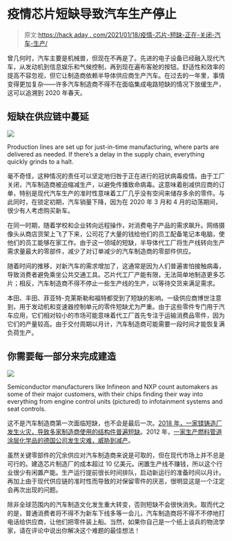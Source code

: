 # 疫情芯片短缺导致汽车生产停止

> 原文:[https://hack aday . com/2021/01/18/疫情-芯片-短缺-正在-关闭-汽车-生产/](https://hackaday.com/2021/01/18/pandemic-chip-shortages-are-shutting-down-automotive-production/)

曾几何时，汽车主要是机械兽，但现在不再是了。先进的电子设备已经融入现代汽车，从发动机到信息娱乐和气候控制，再到现在遍布客舱的按钮。舒适性和效率的提高不容忽视，但它让制造商依赖半导体供应商生产汽车。在过去的一年里，事情变得更加复杂——许多汽车制造商不得不在面临集成电路短缺的情况下放缓生产，这可以追溯到 2020 年春天。

## 短缺在供应链中蔓延

![](../Images/21b9cdbe787b2ccaf76f382729c5ecd3.png)

Production lines are set up for just-in-time manufacturing, where parts are delivered as needed. If there’s a delay in the supply chain, everything quickly grinds to a halt.

毫不奇怪，这种情况的责任可以坚定地归咎于正在进行的冠状病毒疫情。由于工厂关闭，汽车制造商被迫缩减生产，以避免传播致命病毒。这意味着削减供应商的订单，特别是现代汽车生产的准时性意味着工厂几乎没有空间来储存多余的零件。与此同时，在锁定初期，汽车销量下降，因为在 2020 年 3 月和 4 月的动荡期间，很少有人考虑购买新车。

在同一时期，随着学校和企业转向远程操作，对消费电子产品的需求飙升。网络摄像头从商店货架上飞了下来，公司花了大量的钱给他们的员工配备笔记本电脑，使他们的员工能够在家工作。由于这一领域的短缺，半导体代工厂将生产线转向生产需求量最大的零部件，减少了对订单减少的汽车制造商的零部件供应。

随着时间的推移，对新汽车的需求增加了，这通常是因为人们普遍害怕接触病毒，导致消费者避免乘坐公共交通工具。芯片代工厂产能有限，无法简单地制造更多芯片；相反，汽车制造商不得不停止一些生产线的生产，以等待交货来满足需求。

本田、丰田、菲亚特-克莱斯勒和福特都受到了短缺的影响。一级供应商博世注意到，用于发动机和变速器控制单元的零件短缺尤为严重。由于这些零件专门用于汽车应用，它们相对较小的市场可能意味着代工厂首先专注于运输消费品零件，因为它们的产量较高。由于交付周期以月计，汽车制造商可能需要一段时间才能恢复满负荷生产。

## 你需要每一部分来完成建造

[![](../Images/d9df172ce4fe90dc124a6494c6be05c9.png)](https://www.nytimes.com/2021/01/13/business/auto-factories-semiconductor-chips.html)

Semiconductor manufacturers like Infineon and NXP count automakers as some of their major customers, with their chips finding their way into everything from engine control units (pictured) to infotainment systems and seat controls.

这不是汽车制造商第一次面临短缺，也不会是最后一次。[2018 年，一家镁铸造厂发生火灾，导致多家制造商使用的结构件普遍短缺](https://www.boston.com/cars/car-news/2018/05/11/parts-shortage-ford-more-companies)。2012 年，[一家生产燃料管道涂层化学品的德国公司发生灾难，威胁到减产](https://www.cnbc.com/2012/04/17/global-auto-parts-shortage-threatens-assembly-lines.html)。

虽然关键零部件的冗余供应对汽车制造商来说是可取的，但在现代市场上并不总是可行的。建造芯片制造厂的成本超过 10 亿美元。闲置生产线不赚钱，所以这个行业很少有闲置产能。生产运行提前很长时间排队，启动新运行的准备时间以月计。再加上由于现代供应链的准时性而导致的对保留零件的厌恶，很明显这是一个注定会再次出现的问题。

除非全球范围内的汽车制造文化发生重大转变，否则短缺不会很快消失。取而代之的是，普通消费者将不得不为新车下线多等一会儿，汽车制造商将不得不不停地打电话给供应商，让他们把零件装上船。当然，如果你自己是一个纸上谈兵的物流学家，请在评论中说出你解决这个难题的最佳想法！